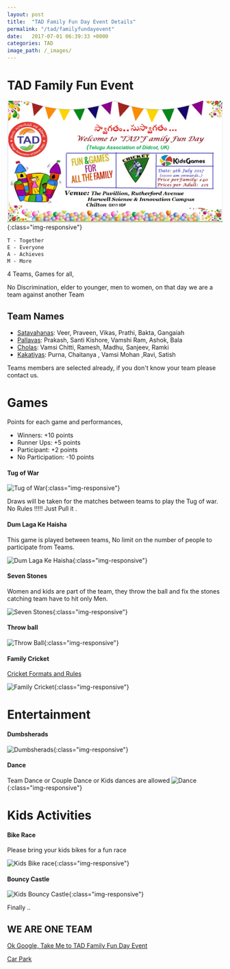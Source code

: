 ```yaml
---
layout: post
title:  "TAD Family Fun Day Event Details"
permalink: "/tad/familyfundayevent"
date:   2017-07-01 06:39:33 +0000
categories: TAD
image_path: /_images/
---
```

# TAD Family Fun Event

![TAD Family Fund Day](https://raw.githubusercontent.com/tadfamilyfunevent/tadfamilyfunevent.github.io/master/_images/familyfunddayevent.jpeg){:class="img-responsive"}

    T - Together
    E - Everyone
    A - Achieves
    M - More

4 Teams, Games for all,

No Discrimination, elder to younger, men to women, on that day we are a team against another Team

## Team Names
  -  [Satavahanas](https://en.wikipedia.org/wiki/Satavahana_dynasty): Veer, Praveen, Vikas, Prathi, Bakta, Gangaiah
  -  [Pallavas](https://en.wikipedia.org/wiki/Pallava_dynasty): Prakash, Santi Kishore, Vamshi Ram, Ashok, Bala
  -  [Cholas](https://en.wikipedia.org/wiki/Chola_dynasty): Vamsi Chitti, Ramesh, Madhu, Sanjeev, Ramki
  -  [Kakatiyas](https://en.wikipedia.org/wiki/Kakatiya_dynasty): Purna, Chaitanya , Vamsi Mohan ,Ravi, Satish


Teams members are selected already, if you don't know your team please contact us.

# Games
 Points for each game and performances,

  - Winners:          +10 points
  - Runner Ups:       +5 points
  - Participant:      +2 points
  - No Participation: -10 points



#### Tug of War
![Tug of War](https://photos.travelblog.org/Photos/28984/129630/f/900611-tug-of-war-the-indian-side-0.jpg){:class="img-responsive"}

Draws will be taken for the matches between teams to play the Tug of war. No Rules !!!!! Just Pull it .

#### Dum Laga Ke Haisha
This game is played between teams, No limit on the number of people to participate from Teams.

![Dum Laga Ke Haisha](http://images.mid-day.com/images/2015/feb/25Bhumi-Ayushmann.jpg){:class="img-responsive"}



#### Seven Stones
Women and kids are part of the team, they throw the ball and fix the stones catching team have to hit only Men.

![Seven Stones](https://blog.compassion.com/wp-content/uploads/2012/08/traditional-game-in-india-seven-stones-stacking.jpg){:class="img-responsive"}

#### Throw ball

![Throw Ball](http://i.dawn.com/large/2015/09/55f09107310fa.jpg){:class="img-responsive"}

#### Family Cricket

[Cricket Formats and Rules][cricket_rules]

![Family Cricket](https://s-media-cache-ak0.pinimg.com/736x/3a/73/92/3a7392cd2a45358f55fd2c177232b419.jpg){:class="img-responsive"}

# Entertainment

#### Dumbsherads

![Dumbsherads](https://i.ytimg.com/vi/2bufRbUjhDc/maxresdefault.jpg){:class="img-responsive"}

#### Dance

Team Dance or Couple Dance or Kids dances are allowed
![Dance](https://my.selkirk.ca/media/myselkirkca/myselkirkforstaff/ourselkirk/news/2014/june/selkirk-college-international-bhangra-dance-500x400.jpg){:class="img-responsive"}


# Kids Activities

#### Bike Race
Please bring your kids bikes for a fun race

![Kids Bike race](https://havefunbiking.com/wp-content/uploads/NSBike2013kids4.jpg){:class="img-responsive"}

#### Bouncy Castle

![Kids Bouncy Castle](http://www.asortofdiary.com/upload/Bouncy_Castle.jpg){:class="img-responsive"}



Finally ..

##  WE ARE ONE TEAM

[Ok Google, Take Me to TAD Family Fun Day Event](https://www.google.co.uk/maps/dir//The+Pavilion,+Rutherford+Ave,+Harwell+Oxford,+Didcot+OX11+0DF/@51.5812041,-1.3048031,15z/data=!4m16!1m7!3m6!1s0x4876ba3d5aafff29:0xed436cb7a804e20b!2sThe+Pavilion,+Rutherford+Ave,+Harwell+Oxford,+Didcot+OX11+0DF!3b1!8m2!3d51.5812273!4d-1.3052313!4m7!1m0!1m5!1m1!1s0x4876ba3d5aafff29:0xed436cb7a804e20b!2m2!1d-1.3052313!2d51.5812273)

[Car Park](https://www.google.com/maps/dir//AEA+Sports+Ground+Car+Park,+Newbury+Rd,+Didcot+OX11+0RA,+UK/@51.5805243,-1.3071268,17z/data=!4m15!1m6!3m5!1s0x0:0x95bf4906a356685!2sAEA+Sports+Ground+Car+Park!8m2!3d51.5805243!4d-1.3049381!4m7!1m0!1m5!1m1!1s0x4876ba3ca71bc7b9:0x95bf4906a356685!2m2!1d-1.3049381!2d51.5805243?hl=en)


[cricket_rules]:https://tadfamilyfunevent.github.io/tad/familyfundayeventCricket

